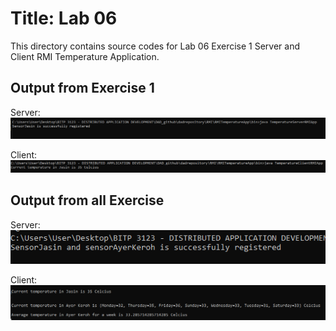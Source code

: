 # Title: Lab 06

This directory contains source codes for Lab 06 Exercise 1 Server and Client RMI Temperature Application.

## Output from Exercise 1

Server:
![image](https://github.com/nurul415/dadrepository/blob/main/RMI/RMITemperatureApp/img/Server.PNG)

Client:
![image](https://github.com/nurul415/dadrepository/blob/main/RMI/RMITemperatureApp/img/client.PNG)


## Output from all Exercise 

Server:
![image](https://github.com/nurul415/dadrepository/blob/main/RMI/RMITemperatureApp/img/lab_6_server.PNG)

Client:
![image](https://github.com/nurul415/dadrepository/blob/main/RMI/RMITemperatureApp/img/lab_6_client.PNG)
